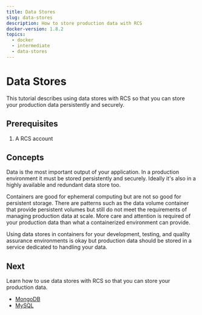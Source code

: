 ```yaml
---
title: Data Stores
slug: data-stores
description: How to store production data with RCS
docker-version: 1.8.2
topics:
  - docker
  - intermediate
  - data-stores
---
```


# Data Stores

This tutorial describes using data stores with RCS so that you can store your production data persistently and securely.

## Prerequisites

1. A RCS account <!-- TODO: link -->

## Concepts

Data is the most important output of your application. In a production environment it must be stored persistently and securely. Ideally it's also in a highly available and redundant data store too.

Containers are good for ephemeral computing but are not so good for persistent storage. There are patterns such as the data volume container that provide persistent volumes but still do not meet the requirements of managing production data at scale. More care and attention is required of your production data than what a containerized environment can provide.

Using data stores in containers for your development, testing, and quality assurance environments is okay but production data should be stored in a service dedicated to handling your data.

## Next

Learn how to use data stores with RCS so that you can store your production data.

* [MongoDB](data-stores-mongo)
* [MySQL](TODO)
